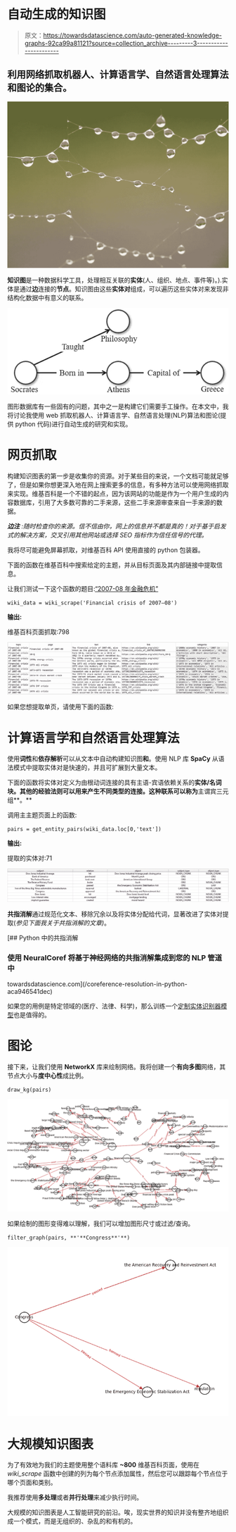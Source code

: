 # 自动生成的知识图

> 原文：<https://towardsdatascience.com/auto-generated-knowledge-graphs-92ca99a81121?source=collection_archive---------3----------------------->

## 利用网络抓取机器人、计算语言学、自然语言处理算法和图论的集合。

![](img/3edd473ff26e9eddacd8ade2dc8c4122.png)

**知识图**是一种数据科学工具，处理相互关联的**实体**(人、组织、地点、事件等)。).实体是通过**边**连接的**节点**。知识图由这些**实体对**组成，可以遍历这些实体对来发现非结构化数据中有意义的联系。

![](img/0c89dd3e11df182b3017401252ba96b7.png)

图形数据库有一些固有的问题，其中之一是构建它们需要手工操作。在本文中，我将讨论我使用 web 抓取机器人、计算语言学、自然语言处理(NLP)算法和图论(提供 python 代码)进行自动生成的研究和实现。

# 网页抓取

构建知识图表的第一步是收集你的资源。对于某些目的来说，一个文档可能就足够了，但是如果你想更深入地在网上搜索更多的信息，有多种方法可以使用网络抓取来实现。维基百科是一个不错的起点，因为该网站的功能是作为一个用户生成的内容数据库，引用了大多数可靠的二手来源，这些二手来源审查来自一手来源的数据。

***边注*** *:随时检查你的来源。信不信由你，网上的信息并不都是真的！对于基于启发式的解决方案，交叉引用其他网站或选择 SEO 指标作为信任信号的代理。*

我将尽可能避免屏幕抓取，对维基百科 API 使用直接的 python 包装器。

下面的函数在维基百科中搜索给定的主题，并从目标页面及其内部链接中提取信息。

让我们测试一下这个函数的题目:[“2007-08 年金融危机”](https://en.wikipedia.org/wiki/Financial_crisis_of_2007%E2%80%9308)

```
wiki_data = wiki_scrape('Financial crisis of 2007–08')
```

**输出:**

维基百科页面抓取:798

![](img/90f8707742dcd670d4d5607b10700766.png)

如果您想提取单页，请使用下面的函数:

# 计算语言学和自然语言处理算法

使用**词性**和**依存解析**可以从文本中自动构建知识图**和**。使用 NLP 库 **SpaCy** 从语法模式中提取实体对是快速的，并且可扩展到大量文本。

下面的函数将实体对定义为由根动词连接的具有主语-宾语依赖关系的**实体/名词块。其他的经验法则可以用来产生不同类型的连接。这种联系可以称为**主谓宾三元组**。**

调用主主题页面上的函数:

```
pairs = get_entity_pairs(wiki_data.loc[0,'text'])
```

**输出:**

提取的实体对:71

![](img/f3bc2c73eb6e33efb932f69417c102b5.png)

**共指消解**通过规范化文本、移除冗余以及将实体分配给代词，显著改进了实体对提取(*参见下面我关于共指消解的文章)*。

[](/coreference-resolution-in-python-aca946541dec) [## Python 中的共指消解

### 使用 NeuralCoref 将基于神经网络的共指消解集成到您的 NLP 管道中

towardsdatascience.com](/coreference-resolution-in-python-aca946541dec) 

如果您的用例是特定领域的(医疗、法律、科学)，那么训练一个[定制实体识别器模型](https://spacy.io/usage/training#ner)也是值得的。

# 图论

接下来，让我们使用 **NetworkX** 库来绘制网络。我将创建一个**有向多图**网络，其节点大小与**度中心性**成比例。

```
draw_kg(pairs)
```

![](img/0ee39b4aee3713028daa5f6f30a5fbbd.png)

如果绘制的图形变得难以理解，我们可以增加图形尺寸或过滤/查询。

```
filter_graph(pairs, **'**Congress**'**)
```

![](img/409e311a4d0c132d64eb50272593ba89.png)

# 大规模知识图表

为了有效地为我们的主题使用整个语料库 **~800** 维基百科页面，使用在 *wiki_scrape* 函数中创建的列为每个节点添加属性，然后您可以跟踪每个节点位于哪个页面和类别。

我推荐使用**多处理**或者**并行处理**来减少执行时间。

大规模的知识图表是人工智能研究的前沿。唉，现实世界的知识并没有整齐地组织成一个模式，而是无组织的、杂乱的和有机的。